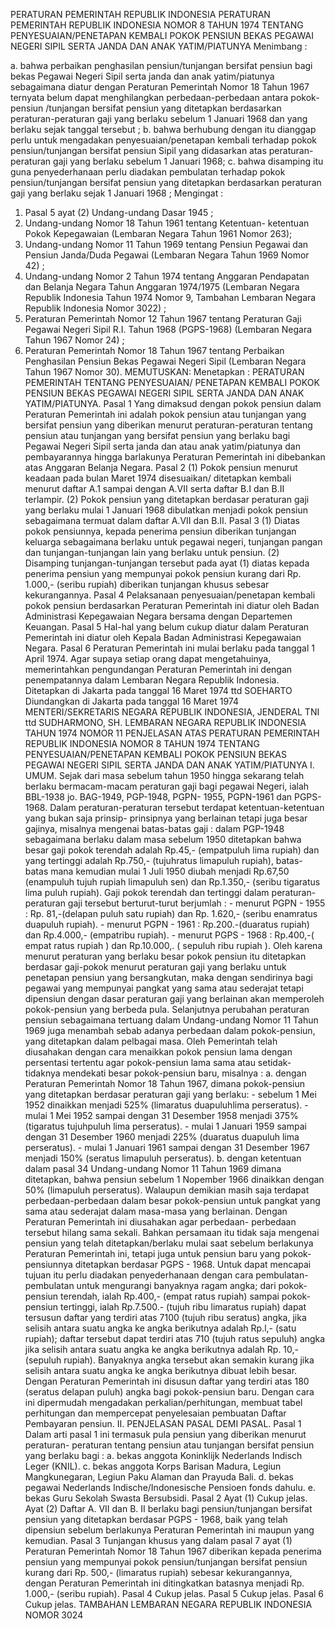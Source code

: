  PERATURAN PEMERINTAH REPUBLIK INDONESIA PERATURAN PEMERINTAH REPUBLIK INDONESIA NOMOR 8 TAHUN 1974 TENTANG PENYESUAIAN/PENETAPAN KEMBALI POKOK PENSIUN BEKAS PEGAWAI NEGERI SIPIL SERTA JANDA DAN ANAK YATIM/PIATUNYA
Menimbang :

a. bahwa perbaikan penghasilan pensiun/tunjangan bersifat pensiun bagi bekas Pegawai Negeri Sipil serta janda dan anak yatim/piatunya sebagaimana diatur dengan Peraturan Pemerintah Nomor 18 Tahun 1967 ternyata belum dapat menghilangkan perbedaan-perbedaan antara pokok-pensiun /tunjangan bersifat pensiun yang ditetapkan berdasarkan peraturan-peraturan gaji yang berlaku sebelum 1 Januari 1968 dan yang berlaku sejak tanggal tersebut ;
b. bahwa berhubung dengan itu dianggap perlu untuk mengadakan penyesuaian/penetapan kembali terhadap pokok pensiun/tunjangan bersifat pensiun Sipil yang didasarkan atas peraturan-peraturan gaji yang berlaku sebelum 1 Januari 1968;
c. bahwa disamping itu guna penyederhanaan perlu diadakan pembulatan terhadap pokok pensiun/tunjangan bersifat pensiun yang ditetapkan berdasarkan peraturan gaji yang berlaku sejak 1 Januari 1968 ;
Mengingat :

1. Pasal 5 ayat (2) Undang-undang Dasar 1945 ;
2. Undang-undang Nomor 18 Tahun 1961 tentang Ketentuan- ketentuan Pokok Kepegawaian (Lembaran Negara Tahun 1961 Nomor 263);
3. Undang-undang Nomor 11 Tahun 1969 tentang Pensiun Pegawai dan Pensiun Janda/Duda Pegawai (Lembaran Negara Tahun 1969 Nomor 42) ;
4. Undang-undang Nomor 2 Tahun 1974 tentang Anggaran Pendapatan dan Belanja Negara Tahun Anggaran 1974/1975 (Lembaran Negara Republik Indonesia Tahun 1974 Nomor 9, Tambahan Lembaran Negara Republik Indonesia Nomor 3022) ;
5. Peraturan Pemerintah Nomor 12 Tahun 1967 tentang Peraturan Gaji Pegawai Negeri Sipil R.I. Tahun 1968 (PGPS-1968) (Lembaran Negara Tahun 1967 Nomor 24) ;
6. Peraturan Pemerintah Nomor 18 Tahun 1967 tentang Perbaikan Penghasilan Pensiun Bekas Pegawai Negeri Sipil (Lembaran Negara Tahun 1967 Nomor 30).
MEMUTUSKAN:
 Menetapkan : PERATURAN PEMERINTAH TENTANG PENYESUAIAN/ PENETAPAN KEMBALI POKOK PENSIUN BEKAS PEGAWAI NEGERI SIPIL SERTA JANDA DAN ANAK YATIM/PIATUNYA.
Pasal 1
Yang dimaksud dengan pokok pensiun dalam Peraturan Pemerintah ini adalah pokok pensiun atau tunjangan yang bersifat pensiun yang diberikan menurut peraturan-peraturan tentang pensiun atau tunjangan yang bersifat pensiun yang berlaku bagi Pegawai Negeri Sipil serta janda dan atau anak yatim/piatunya dan pembayarannya hingga barlakunya Peraturan Pemerintah ini dibebankan atas Anggaran Belanja Negara.
Pasal 2
(1) Pokok pensiun menurut keadaan pada bulan Maret 1974 disesuaikan/ ditetapkan kembali menurut daftar A.1 sampai dengan A.VII serta daftar B.I dan B.II terlampir.
(2) Pokok pensiun yang ditetapkan berdasar peraturan gaji yang berlaku mulai 1 Januari 1968 dibulatkan menjadi pokok pensiun sebagaimana termuat dalam daftar A.VII dan B.II.
Pasal 3
(1) Diatas pokok pensiunnya, kepada penerima pensiun diberikan tunjangan keluarga sebagaimana berlaku untuk pegawai negeri, tunjangan pangan dan tunjangan-tunjangan lain yang berlaku untuk pensiun.
(2) Disamping tunjangan-tunjangan tersebut pada ayat (1) diatas kepada penerima pensiun yang mempunyai pokok pensiun kurang dari Rp.
1.000,- (seribu rupiah) diberikan tunjangan khusus sebesar kekurangannya.
Pasal 4
Pelaksanaan penyesuaian/penetapan kembali pokok pensiun berdasarkan Peraturan Pemerintah ini diatur oleh Badan Administrasi Kepegawaian Negara bersama dengan Departemen Keuangan.
Pasal 5
Hal-hal yang belum cukup diatur dalam Peraturan Pemerintah ini diatur oleh Kepala Badan Administrasi Kepegawaian Negara.
Pasal 6
Peraturan Pemerintah ini mulai berlaku pada tanggal 1 April 1974. Agar supaya setiap orang dapat mengetahuinya, memerintahkan pengundangan Peraturan Pemerintah ini dengan penempatannya dalam Lembaran Negara Republik Indonesia. Ditetapkan di Jakarta pada tanggal 16 Maret 1974 ttd SOEHARTO Diundangkan di Jakarta pada tanggal 16 Maret 1974 MENTERI/SEKRETARIS NEGARA REPUBLIK INDONESIA, JENDERAL TNI ttd SUDHARMONO, SH. LEMBARAN NEGARA REPUBLIK INDONESIA TAHUN 1974 NOMOR 11 PENJELASAN ATAS PERATURAN PEMERINTAH REPUBLIK INDONESIA NOMOR 8 TAHUN 1974 TENTANG PENYESUAIAN/PENETAPAN KEMBALI POKOK PENSIUN BEKAS PEGAWAI NEGERI SIPIL SERTA JANDA DAN ANAK YATIM/PIATUNYA I. UMUM. Sejak dari masa sebelum tahun 1950 hingga sekarang telah berlaku bermacam-macam peraturan gaji bagi pegawai Negeri, ialah BBL-1938 jo. BAG-1949, PGP-1948, PGPN- 1955, PGPN-1961 dan PGPS-1968. Dalam peraturan-peraturan tersebut terdapat ketentuan-ketentuan yang bukan saja prinsip- prinsipnya yang berlainan tetapi juga besar gajinya, misalnya mengenai batas-batas gaji : dalam PGP-1948 sebagaimana berlaku dalam masa sebelum 1950 ditetapkan bahwa besar gaji pokok terendah adalah Rp.45,- (empatpuluh lima rupiah) dan yang tertinggi adalah Rp.750,- (tujuhratus limapuluh rupiah), batas-batas mana kemudian mulai 1 Juli 1950 diubah menjadi Rp.67,50 (enampuluh tujuh rupiah limapuluh sen) dan Rp.1.350,- (seribu tigaratus lima puluh rupiah). Gaji pokok terendah dan tertinggi dalam peraturan-peraturan gaji tersebut berturut-turut berjumlah : - menurut PGPN - 1955 : Rp. 81,-(delapan puluh satu rupiah) dan Rp. 1.620,- (seribu enamratus duapuluh rupiah). - menurut PGPN - 1961 : Rp.200.-(duaratus rupiah) dan Rp.4.000,- (empatribu rupiah). - menurut PGPS - 1968 : Rp.400,-( empat ratus rupiah ) dan Rp.10.000,. ( sepuluh ribu rupiah ). Oleh karena menurut peraturan yang berlaku besar pokok pensiun itu ditetapkan berdasar gaji-pokok menurut peraturan gaji yang berlaku untuk penetapan pensiun yang bersangkutan, maka dengan sendirinya bagi pegawai yang mempunyai pangkat yang sama atau sederajat tetapi dipensiun dengan dasar peraturan gaji yang berlainan akan memperoleh pokok-pensiun yang berbeda pula. Selanjutnya perubahan peraturan pensiun sebagaimana tertuang dalam Undang-undang Nomor 11 Tahun 1969 juga menambah sebab adanya perbedaan dalam pokok-pensiun, yang ditetapkan dalam pelbagai masa. Oleh Pemerintah telah diusahakan dengan cara menaikkan pokok pensiun lama dengan persentasi tertentu agar pokok-pensiun lama sama atau setidak-tidaknya mendekati besar pokok-pensiun baru, misalnya :
a. dengan Peraturan Pemerintah Nomor 18 Tahun 1967, dimana pokok-pensiun yang ditetapkan berdasar peraturan gaji yang berlaku: - sebelum 1 Mei 1952 dinaikkan menjadi 525% (limaratus duapuluhlima perseratus). - mulai 1 Mei 1952 sampai dengan 31 Desember 1958 menjadi 375% (tigaratus tujuhpuluh lima perseratus). - mulai 1 Januari 1959 sampai dengan 31 Desember 1960 menjadi 225% (duaratus duapuluh lima perseratus). - mulai 1 Januari 1961 sampai dengan 31 Desember 1967 menjadi 150% (seratus limapuluh perseratus).
b. dengan ketentuan dalam pasal 34 Undang-undang Nomor 11 Tahun 1969 dimana ditetapkan, bahwa pensiun sebelum 1 Nopember 1966 dinaikkan dengan 50% (limapuluh perseratus). Walaupun demikian masih saja terdapat perbedaan-perbedaan dalam besar pokok-pensiun untuk pangkat yang sama atau sederajat dalam masa-masa yang berlainan. Dengan Peraturan Pemerintah ini diusahakan agar perbedaan- perbedaan tersebut hilang sama sekali. Bahkan persamaan itu tidak saja mengenai pensiun yang telah ditetapkan/berlaku mulai saat sebelum berlakunya Peraturan Pemerintah ini, tetapi juga untuk pensiun baru yang pokok-pensiunnya ditetapkan berdasar PGPS - 1968. Untuk dapat mencapai tujuan itu perlu diadakan penyederhanaan dengan cara pembulatan-pembulatan untuk mengurangi banyaknya ragam angka; dari pokok-pensiun terendah, ialah Rp.400,- (empat ratus rupiah) sampai pokok-pensiun tertinggi, ialah Rp.7.500.- (tujuh ribu limaratus rupiah) dapat tersusun daftar yang terdiri atas 7100 (tujuh ribu seratus) angka, jika selisih antara suatu angka ke angka berikutnya adalah Rp.l,- (satu rupiah); daftar tersebut dapat terdiri atas 710 (tujuh ratus sepuluh) angka jika selisih antara suatu angka ke angka berikutnya adalah Rp. 10,- (sepuluh rupiah). Banyaknya angka tersebut akan semakin kurang jika selisih antara suatu angka ke angka berikutnya dibuat lebih besar. Dengan Peraturan Pemerintah ini disusun daftar yang terdiri atas 180 (seratus delapan puluh) angka bagi pokok-pensiun baru. Dengan cara ini dipermudah mengadakan perkalian/perhitungan, membuat tabel perhitungan dan mempercepat penyelesaian pembuatan Daftar Pembayaran pensiun. II. PENJELASAN PASAL DEMI PASAL.
Pasal 1
Dalam arti pasal 1 ini termasuk pula pensiun yang diberikan menurut peraturan- peraturan tentang pensiun atau tunjangan bersifat pensiun yang berlaku bagi :
a. bekas anggota Koninklijk Nederlands Indisch Leger (KNIL).
c. bekas anggota Korps Barisan Madura, Legiun Mangkunegaran, Legiun Paku Alaman dan Prayuda Bali.
d. bekas pegawai Nederlands Indische/Indonesische Pensioen fonds dahulu.
e. bekas Guru Sekolah Swasta Bersubsidi.
Pasal 2
Ayat (1) Cukup jelas. Ayat (2) Daftar A. VII dan B. II berlaku bagi pensiun/tunjangan bersifat pensiun yang ditetapkan berdasar PGPS - 1968, baik yang telah dipensiun sebelum berlakunya Peraturan Pemerintah ini maupun yang kemudian.
Pasal 3
Tunjangan khusus yang dalam pasal 7 ayat (1) Peraturan Pemerintah Nomor 18 Tahun 1967 diberikan kepada penerima pensiun yang mempunyai pokok pensiun/tunjangan bersifat pensiun kurang dari Rp. 500,- (limaratus rupiah) sebesar kekurangannya, dengan Peraturan Pemerintah ini ditingkatkan batasnya menjadi Rp. 1.000,- (seribu rupiah).
Pasal 4
Cukup jelas.
Pasal 5
Cukup jelas.
Pasal 6
Cukup jelas. TAMBAHAN LEMBARAN NEGARA REPUBLIK INDONESIA NOMOR 3024